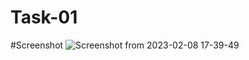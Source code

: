 # Task-01

#Screenshot 
![Screenshot from 2023-02-08 17-39-49](https://user-images.githubusercontent.com/124652104/217527179-0329c088-1395-4522-851f-2d6c220c5458.png)
